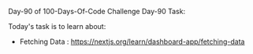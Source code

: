 Day-90 of 100-Days-Of-Code Challenge
Day-90 Task:

Today's task is to learn about:

* Fetching Data : https://nextjs.org/learn/dashboard-app/fetching-data